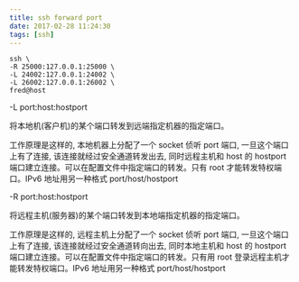 ```yaml
---
title: ssh forward port
date: 2017-02-28 11:24:30
tags: [ssh]
---
```


```
ssh \
-R 25000:127.0.0.1:25000 \
-L 24002:127.0.0.1:24002 \
-L 26002:127.0.0.1:26002 \
fred@host
```

<!--more-->

-L port:host:hostport

将本地机(客户机)的某个端口转发到远端指定机器的指定端口。

工作原理是这样的, 本地机器上分配了一个 socket 侦听 port 端口, 一旦这个端口上有了连接, 该连接就经过安全通道转发出去, 同时远程主机和 host 的 hostport 端口建立连接。可以在配置文件中指定端口的转发。只有 root 才能转发特权端口。IPv6 地址用另一种格式 port/host/hostport

-R port:host:hostport

将远程主机(服务器)的某个端口转发到本地端指定机器的指定端口。

工作原理是这样的, 远程主机上分配了一个 socket 侦听 port 端口, 一旦这个端口上有了连接, 该连接就经过安全通道转向出去, 同时本地主机和 host 的 hostport 端口建立连接。可以在配置文件中指定端口的转发。只有用 root 登录远程主机才能转发特权端口。IPv6 地址用另一种格式 port/host/hostport
